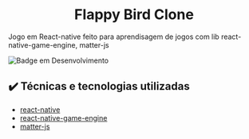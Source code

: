 <h1 align="center"> Flappy Bird Clone </h1>

Jogo em React-native feito para aprendisagem de jogos com lib react-native-game-engine, matter-js

![Badge em Desenvolvimento](http://img.shields.io/static/v1?label=STATUS&message=EM%20DESENVOLVIMENTO&color=GREEN&style=for-the-badge)

## ✔️ Técnicas e tecnologias utilizadas

- [react-native](https://github.com/facebook/react-native)
- [react-native-game-engine](https://github.com/bberak/react-native-game-engine)
- [matter-js](https://github.com/liabru/matter-js)

